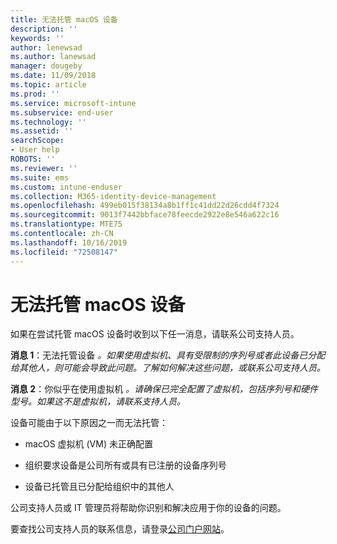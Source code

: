 ```yaml
---
title: 无法托管 macOS 设备
description: ''
keywords: ''
author: lenewsad
ms.author: lanewsad
manager: dougeby
ms.date: 11/09/2018
ms.topic: article
ms.prod: ''
ms.service: microsoft-intune
ms.subservice: end-user
ms.technology: ''
ms.assetid: ''
searchScope:
- User help
ROBOTS: ''
ms.reviewer: ''
ms.suite: ems
ms.custom: intune-enduser
ms.collection: M365-identity-device-management
ms.openlocfilehash: 499eb015f38134a8b1ff1c41dd22d26cdd4f7324
ms.sourcegitcommit: 9013f7442bbface78feecde2922e8e546a622c16
ms.translationtype: MTE75
ms.contentlocale: zh-CN
ms.lasthandoff: 10/16/2019
ms.locfileid: "72508147"
---
```

# <a name="unable-to-get-macos-device-managed"></a>无法托管 macOS 设备

如果在尝试托管 macOS 设备时收到以下任一消息，请联系公司支持人员。

**消息 1**：无法托管设备 *。如果使用虚拟机、具有受限制的序列号或者此设备已分配给其他人，则可能会导致此问题。了解如何解决这些问题，或联系公司支持人员。*

**消息 2**：你似乎在使用虚拟机 *。请确保已完全配置了虚拟机，包括序列号和硬件型号。如果这不是虚拟机，请联系支持人员。*  

设备可能由于以下原因之一而无法托管： 

* macOS 虚拟机 (VM) 未正确配置   

* 组织要求设备是公司所有或具有已注册的设备序列号   

* 设备已托管且已分配给组织中的其他人  

公司支持人员或 IT 管理员将帮助你识别和解决应用于你的设备的问题。  

要查找公司支持人员的联系信息，请登录[公司门户网站](https://go.microsoft.com/fwlink/?linkid=2010980)。

